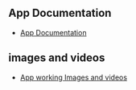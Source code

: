 ## App Documentation
- [App Documentation](https://github.com/haseeb009009/Campus_life_assistant_app/blob/main/campus_life_assistant/Documentation.md)
## images and videos 
- [App working Images and videos](https://github.com/haseeb009009/Campus_life_assistant_app/blob/main/campus_life_assistant/README.md)
